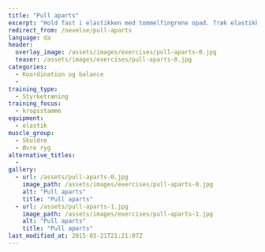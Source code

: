 ```yaml
---
title: "Pull aparts"
excerpt: "Hold fast i elastikken med tommelfingrene opad. Træk elastikket fra hinanden med strakte arme, mens du lader tommelfingrene pege bagud."
redirect_from: /oevelse/pull-aparts
language: da
header:
  overlay_image: /assets/images/exercises/pull-aparts-0.jpg
  teaser: /assets/images/exercises/pull-aparts-0.jpg
categories:
  - Koordination og balance
  - 
training_type: 
  - Styrketræning
training_focus: 
  - kropsstamme
equipment:
  - elastik
muscle_group:
  - Skuldre
  - Øvre ryg
alternative_titles:
  - 
gallery:
  - url: /assets/pull-aparts-0.jpg
    image_path: /assets/images/exercises/pull-aparts-0.jpg
    alt: "Pull aparts"
    title: "Pull aparts"
  - url: /assets/pull-aparts-1.jpg
    image_path: /assets/images/exercises/pull-aparts-1.jpg
    alt: "Pull aparts"
    title: "Pull aparts"
last_modified_at: 2015-03-21T21:21:07Z
---
```



